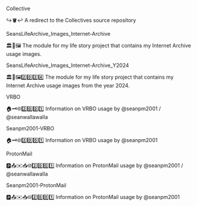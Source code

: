 
Collective

↪️🪣️↩️ A redirect to the Collectives source repository

SeansLifeArchive_Images_Internet-Archive

🏛️💾️🖼️ The module for my life story project that contains my Internet Archive usage images.

SeansLifeArchive_Images_Internet-Archive_Y2024

🏛️💾️🖼️2️⃣️0️⃣️2️⃣️4️⃣️ The module for my life story project that contains my Internet Archive usage images from the year 2024. 

VRBO

🏠️🗝️🌐️2️⃣️0️⃣️0️⃣️1️⃣️ Information on VRBO usage by @seanpm2001 / @seanwallawalla

Seanpm2001-VRBO

🏠️🗝️🌐️2️⃣️0️⃣️0️⃣️1️⃣️ Information on VRBO usage by @seanpm2001

ProtonMail

🅿️📤️✉️📥️🌐️2️⃣️0️⃣️0️⃣️1️⃣️ Information on ProtonMail usage by @seanpm2001 / @seanwallawalla

Seanpm2001-ProtonMail

🅿️📤️✉️📥️🌐️2️⃣️0️⃣️0️⃣️1️⃣️ Information on ProtonMail usage by @seanpm2001 

